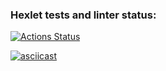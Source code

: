 ### Hexlet tests and linter status:

[![Actions Status](https://github.com/jononaev/frontend-project-44/actions/workflows/hexlet-check.yml/badge.svg)](https://github.com/jononaev/frontend-project-44/actions)

[![asciicast](https://asciinema.org/a/0CZvw3gnCdlG8mEbu7yF3Nz0W.svg)](https://asciinema.org/a/0CZvw3gnCdlG8mEbu7yF3Nz0W)
